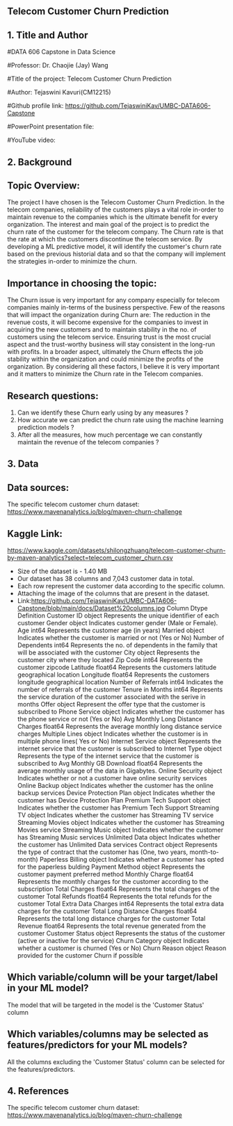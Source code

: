 ## Telecom Customer Churn Prediction
 
## 1. Title and Author

#DATA 606 Capstone in Data Science


#Professor: Dr. Chaojie (Jay) Wang


#Title of the project: Telecom Customer Churn Prediction


#Author: Tejaswini Kavuri(CM12215)


#Github profile link: https://github.com/TejaswiniKav/UMBC-DATA606-Capstone


#PowerPoint presentation file:


#YouTube video:

## 2. Background 
 
## Topic Overview:
The project I have chosen is the Telecom Customer Churn Prediction. In the telecom companies, reliability of the customers plays a vital role in-order to maintain revenue to the companies which is the ultimate benefit for every organization. The interest and main goal of the project is to predict the churn rate of the customer for the telecom company. The Churn rate is that the rate at which the customers discontinue the telecom service. By developing a ML predictive model, it will identify the customer's churn rate based on the previous historial data and so that the company will implement the strategies in-order to minimize the churn.

## Importance in choosing the topic:
The Churn issue is very important for any company especially for telecom companies mainly in-terms of the business perspective. Few of the reasons that will impact the organization during Churn are:
The reduction in the revenue costs, it will become expensive for the companies to invest in acquiring the new customers and to maintain stability in the no. of customers using the telecom service.
Ensuring trust is the most crucial aspect and the trust-worthy business will stay consistent in the long-run with profits. 
In a broader aspect, ultimately the Churn effects the job stability within the organization and could minimize the profits of the organization.
By considering all these factors, I believe it is very important and it matters to minimize the Churn rate in the Telecom companies.

## Research questions:
1. Can we identify these Churn early using by any measures ?
2. How accurate we can predict the churn rate using the machine learning prediction models ?
3. After all the measures, how much percentage we can constantly maintain the revenue of the telecom companies ?

## 3. Data 
## Data sources:
The specific telecom customer churn dataset:
https://www.mavenanalytics.io/blog/maven-churn-challenge
## Kaggle Link:
https://www.kaggle.com/datasets/shilongzhuang/telecom-customer-churn-by-maven-analytics?select=telecom_customer_churn.csv
- Size of the dataset is - 1.40 MB
- Our dataset has 38 columns and 7,043 customer data in total. 
- Each row represent the customer data according to the specific column.
- Attaching the image of the columns that are present in the dataset.
- Link:https://github.com/TejaswiniKav/UMBC-DATA606-Capstone/blob/main/docs/Dataset%20columns.jpg
Column	Dtype	Definition
Customer ID	object	Represents the unique identifier of each customer
Gender	object	Indicates customer gender (Male or Female).
Age	int64	Represents the customer age (in years)
Married	object	Indicates whether the customer is married or not (Yes or No)
Number of Dependents	int64	Represents the no. of dependents in the family that will be associated with the customer
City	object	Represents the customer city where they located
Zip Code	int64	Represents the customer zipcode
Latitude	float64	Represents the customers latitude geographical location
Longitude	float64	Represents the customers longitude geographical location
Number of Referrals	int64	Indicates the number of referrals of the customer
Tenure in Months	int64	Represents the service duration of the customer associated with the serive in months
Offer	object	Represent the offer type that the customer is subscribed to
Phone Service	object	Indicates whether the customer has the phone service or not (Yes or No)
Avg Monthly Long Distance Charges	float64	Represents the average monthly long distance service charges
Multiple Lines	object	Indicates whether the customer is in multiple phone lines( Yes or No)
Internet Service	object	Represents the internet service that the customer is subscribed to
Internet Type	object	Represents the type of the internet service that the customer is subscribed to
Avg Monthly GB Download	float64	Represents the average monthly usage of the data in Gigabytes.
Online Security	object	Indicates whether or not a customer have online security services
Online Backup	object	Indicates whether the customer has the online backup services
Device Protection Plan	object	Indicates whether the customer has Device Protection Plan
Premium Tech Support	object	Indicates whether the customer has Premium Tech Support
Streaming TV	object	Indicates whether the customer has Streaming TV service
Streaming Movies	object	Indicates whether the customer has Streaming Movies service
Streaming Music	object	Indicates whether the customer has Streaming Music services
Unlimited Data	object	Indicates whether the customer has Unlimited Data services
Contract	object	Represents the type of contract that the customer has (One, two years, month-to-month)
Paperless Billing	object	Indicates whether a customer has opted for the paperless bulding
Payment Method	object	Represents the customer payment preferred method
Monthly Charge	float64	Represents the monthly charges for the customer according to the subscription
Total Charges	float64	Represents the total charges of the customer
Total Refunds	float64	Represents the total refunds for the customer
Total Extra Data Charges	int64	Represents the total extra data charges for the customer
Total Long Distance Charges	float64	Represents the total long distance charges for the customer
Total Revenue	float64	Represents the total revenue generated from the customer
Customer Status	object	Represents the status of the customer (active or inactive for the service)
Churn Category	object	Indicates whether a customer is churned (Yes or No)
Churn Reason	object	Reason provided for the customer Churn if possible

## Which variable/column will be your target/label in your ML model?
The model that will be targeted in the model is the 'Customer Status' column
## Which variables/columns may be selected as features/predictors for your ML models?
All the columns excluding the 'Customer Status' column can be selected for the features/predictors.


## 4. References 
The specific telecom customer churn dataset:
https://www.mavenanalytics.io/blog/maven-churn-challenge


